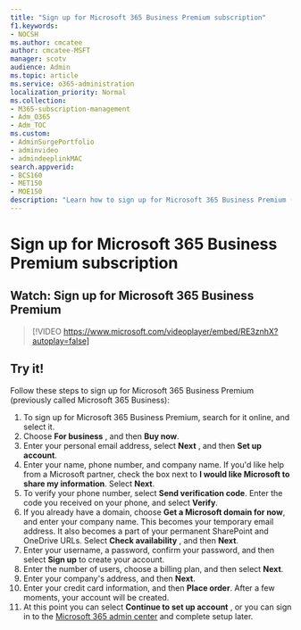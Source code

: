 ```yaml
---
title: "Sign up for Microsoft 365 Business Premium subscription"
f1.keywords:
- NOCSH
ms.author: cmcatee
author: cmcatee-MSFT
manager: scotv
audience: Admin
ms.topic: article
ms.service: o365-administration
localization_priority: Normal
ms.collection: 
- M365-subscription-management 
- Adm_O365
- Adm_TOC
ms.custom: 
- AdminSurgePortfolio
- adminvideo
- admindeeplinkMAC
search.appverid:
- BCS160
- MET150
- MOE150
description: "Learn how to sign up for Microsoft 365 Business Premium (previously called Microsoft 365 Business)."
---
```


# Sign up for Microsoft 365 Business Premium subscription

## Watch: Sign up for Microsoft 365 Business Premium

> [!VIDEO https://www.microsoft.com/videoplayer/embed/RE3znhX?autoplay=false]

## Try it!

Follow these steps to sign up for Microsoft 365 Business Premium (previously called Microsoft 365 Business):

1. To sign up for Microsoft 365 Business Premium, search for it online, and select it.
2. Choose  **For business** , and then  **Buy now**.
3. Enter your personal email address, select  **Next** , and then  **Set up account**.
4. Enter your name, phone number, and company name. If you&#39;d like help from a Microsoft partner, check the box next to  **I would like Microsoft to share my information**. Select  **Next**.
5. To verify your phone number, select  **Send verification code**. Enter the code you received on your phone, and select  **Verify**.
6. If you already have a domain, choose  **Get a Microsoft domain for now**, and enter your company name. This becomes your temporary email address. It also becomes a part of your permanent SharePoint and OneDrive URLs. Select  **Check availability** , and then  **Next**.
7. Enter your username, a password, confirm your password, and then select  **Sign up**  to create your account.
8. Enter the number of users, choose a billing plan, and then select  **Next**.
9.  Enter your company&#39;s address, and then  **Next**.
10. Enter your credit card information, and then  **Place order**. After a few moments, your account will be created.
11. At this point you can select  **Continue to set up account** , or you can sign in to the <a href="https://go.microsoft.com/fwlink/p/?linkid=2024339" target="_blank">Microsoft 365 admin center</a> and complete setup later.